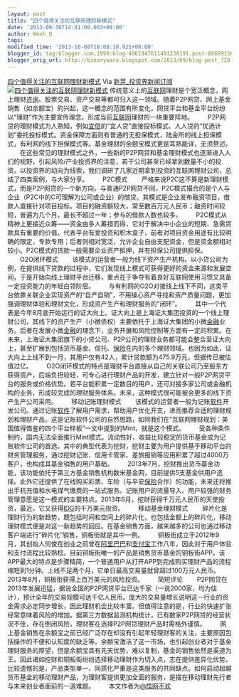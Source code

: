 ```yaml
---
layout: post
title: "四个值得关注的互联网理财新模式"
date: '2013-09-30T14:41:00.003+08:00'
author: Wenh Q
tags:
modified_time: '2013-10-08T18:08:10.921+08:00'
blogger_id: tag:blogger.com,1999:blog-4961947611491238191.post-8668915690290605779
blogger_orig_url: http://binaryware.blogspot.com/2013/09/blog-post_728.html
---
```

[四个值得关注的互联网理财新模式](http://news.pedaily.cn/newseed/201309/20130929355321.shtml)
Via [新芽_投资界新闻订阅](http://www.pedaily.cn/)
[![四个值得关注的互联网理财新模式](http://pic.pedaily.cn/201309/20130929@28008.jpg)](http://news.pedaily.cn/newseed/201309/20130929355321.shtml)
传统意义上的[互联网](http://news.pedaily.cn/industry/%E4%BA%92%E8%81%94%E7%BD%91/)理财是个宽泛概念，网上理财[咨询](http://news.pedaily.cn/industry/%E5%92%A8%E8%AF%A2/)、股票交易、资产交易等都可归入这一领域。随着P2P网贷、网上基金销售（如余额宝）的兴起，这一概念的范围有所变化，网贷平台和基金平台纷纷以“理财”作为主要宣传理念，形成当前[互联网](http://news.pedaily.cn/industry/%E4%BA%92%E8%81%94%E7%BD%91/)理财的一块重要阵地。
　　P2P网贷的理财模式为人熟知，例如[宜信](http://zdb.pedaily.cn/Enterprise/%E5%AE%9C%E4%BF%A1/)的“宜人贷”直接投标模式、人人贷的“优选计划”委托投标模式。资金保障方面则有普通的无担保模式，陆金所的线上担保模式，有利网的线下担保模式等。基金理财的余额宝模式更是耳熟能详，无须赘述。
　　在这些常见的理财模式之外，一些新的P2P网贷和基金理财模式也逐渐进入人们的视野，引起风险/产业投资界的注意，若干公司甚至已经拿到数量不小的投资。以投资界的动向为线索，我们调研了几家近期拿到投资的互联网理财公司，总结了四类案例，与大家分享。
　　P2C模式
　　严格来说P2C这不算是新理财模式，而是P2P网贷的一个新方向。与普通P2P网贷不同，P2C模式撮合的是个人与企业（P2C中的C可理解为公司或企业）的借贷。其模式是企业发布融资项目，借款人直接针对项目投标。项目的融资额较大，常至数百万元人民币；融资时间较短，普遍为几个月，最长不超过一年；参与的借款人数也较多。
　　P2C模式从精神上更接近众筹——资金由多人筹措而得，它对于解决中小企业的短期、急需贷款具有重要的价值。代表平台有爱投资和积木盒子，前者对项目资金用途有比较明确的限定，专款专用；后者则相对宽泛，允许企业自由支配资金，但是资金额相对较小。P2C模式的贷款一般需要企业资产抵押，并有担保公司提供担保。
　　O2O闭环模式
　　该模式的运营者一般为线下资产生产机构。以小贷公司为例，在提供线下贷款的过程中，它们发现线上模式可获得更好的资金来源和发展空间，于是开始向线上理财平台迁移，重点在于争夺有着良好互联网使用习惯又具备一定投资能力的年轻白领阶层。
　　与有利网的O2O对接线上线下不同，这类平台依靠关联企业实现资产的“自产自销”，不用操心资产寻找和资产质量问题，更加强调理财体验和理财文化，形成资产生产和理财服务的“闭环”。
　　其中一个代表是今年8月底开始运行的证大向上。证大向上是上海证大集团投资的一个线上理财公司，其线下的资产生产（小微债权）主要依托于上海证大集团的小微[金融](http://news.pedaily.cn/industry/%E9%87%91%E8%9E%8D/)业务。后者在发展小微[金融](http://news.pedaily.cn/industry/%E9%87%91%E8%9E%8D/)的理念下，业务开展和风险控制等方面有一定的积累。在未来，上海证大集团旗下的小贷公司、P2P公司的理财业务都可能会整合至证大向上，甚至扩展到包括货币基金、信托、[保险](http://news.pedaily.cn/industry/%E4%BF%9D%E9%99%A9/)在内的多个理财领域。也因为如此，证大向上上线不到一月，其用户仅有42人，累计贷款额为475.9万元，但据传已被估值过亿。
　　O2O闭环模式的特点是理财平台直接从自己的关联公司乃至股东方获得资产，后端负担较轻，可专心进行理财产品的开发，建立针对一般P2P网贷平台的服务或价格优势。若平台能积累一定数目的用户，还可对接多家公司或金融机构的业务，形成较完成的理财服务体系。未来，这种模式很可能被会更多的线下资产生产公司采用。
　　移动记账理财模式
　　该模式的运营者一般为记账[软件](http://news.pedaily.cn/industry/%E8%BD%AF%E4%BB%B6/)开发公司。通过记账[软件](http://news.pedaily.cn/industry/%E8%BD%AF%E4%BB%B6/)了解用户需求，帮助用户优化开支，进而推荐合适的理财规划和理财产品，这是记账软件公司的自然思路，如同我们在“互联网理财规划：美国值得借鉴的四个平台样板”一文中提到的Mint，就是这个模式。
　　受各种条件制约，国内无法全面推行Mint模式。流动性好、收益比较稳定的货币基金成为记账软件公司的首选。其中的典型代表为挖财，挖财主要为用户提供基于移动平台的财务管理服务，通过挖财记账、信用卡管家、差旅报销等应用积累了超过4000万客户，也构成其基金销售的用户基础。
　　2013年7月，挖财推出货币基金功能，该功能依托于第三方基金销售机构数米基金网，目前提供5支基金供用户选择。此外它还提供了在线购买彩票、车险（与平安[保险](http://news.pedaily.cn/industry/%E4%BF%9D%E9%99%A9/)合作）的功能，未来还将推出手机充值和水电煤气缴费的一站式服务。记账用户的流量导入、用户较强的财务管理意愿是这一模式的主要特点。2013年6月，挖财获得千万元人民币的天使投资，最近，它又获得[IDG](http://zdb.pedaily.cn/company/IDG%E8%B5%84%E6%9C%AC/)的千万美元投资。
　　移动基金理财模式
　　碎片化是理财行为的新趋势，既包括时间和空间上的碎片化，也包括金额上的碎片化，移动理财模式便是对这一新趋势的回应。在基金销售方面，越来越多的公司也通过移动客户端进行“碎片化”销售，铜板街就是其中一例。
　　铜板街成立于2012年9月，其创始人何俊在创业之前曾在[阿里巴巴](http://zdb.pedaily.cn/Enterprise/%E9%98%BF%E9%87%8C%E5%B7%B4%E5%B7%B4/)和[支付宝](http://zdb.pedaily.cn/Enterprise/%E6%94%AF%E4%BB%98%E5%AE%9D/)工作八年，因此对于用户体验和支付流程比较熟稔。目前铜板街唯一的产品是销售货币基金的铜板街APP。该APP最大的特点是步骤精简，一个普通用户从打开APP到完成购买理财产品的流程缩短到1分钟。上线不足两个月，它单日最高交易量就曾超过100万元人民币。2013年8月，铜板街获得上百万美元的风险投资。
　　简短评论
　　P2P网贷在2013年发展迅猛，据说全国的P2P网贷平台已达千家（一说2000家，均为估计），预计全年的交易规模可达千亿人民币。庞大的交易量增长说明这一行业的资金需求必定同步增长，因此理财机会比较丰富。但值得注意的是，行业的快速扩张经常意味着风险的增加。据第三方数据监测机构统计，已有数家P2P网贷的经营状况不佳，存在倒闭风险，理财客在选择P2P网贷理财产品时需格外谨慎。
　　网上基金销售在余额宝之前已经广泛存在却没有引起年轻理财客的关注，主要原因包括操作的不便和认知度的缺乏等。余额宝激活了这一市场，也引起创业者对于基金理财服务的厚望，但是余额宝具有先天优势，难以复制，基金的销售依然是渠道为王。因此诸如挖财和铜板街纷纷选择移动理财作为切入点，志在提供差异化优势。比较遗憾的是，产品类型单一、同质化严重是这类服务的共同缺点。如何启动超越货币基金的移动理财产品，为理财客提供更加全面的服务，是摆在移动理财先行者与未来创业者面前的一道难题。
　　本文作者为[@悟网不欢](http://weibo.com/wwbh)
